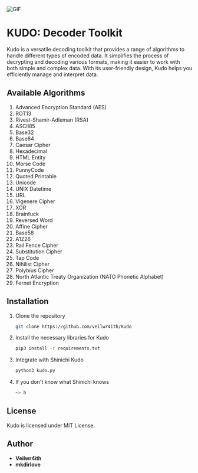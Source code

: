 ![GIF](https://github.com/veilwr4ith/Kudo/blob/main/conan-desu.gif)

# KUDO: Decoder Toolkit

Kudo is a versatile decoding toolkit that provides a range of algorithms to handle different types of encoded data. It simplifies the process of decrypting and decoding various formats, making it easier to work with both simple and complex data. With its user-friendly design, Kudo helps you efficiently manage and interpret data.

## Available Algorithms

1. Advanced Encryption Standard (AES)
2. ROT13
3. Rivest-Shamir-Adleman (RSA)
4. ASCII85
5. Base32
6. Base64
7. Caesar Cipher
8. Hexadecimal
9. HTML Entity
10. Morse Code
11. PunnyCode
12. Quoted Printable
13. Unicode
14. UNIX Datetime
15. URL
16. Vigenere Cipher
17. XOR
18. Brainfuck
19. Reversed Word
20. Affine Cipher
21. Base58
22. A1Z26
23. Rail Fence Cipher
24. Substitution Cipher
25. Tap Code
26. Nihilist Cipher
27. Polybius Cipher
28. North Atlantic Treaty Organization (NATO Phonetic Alphabet)
29. Fernet Encryption
    
## Installation

1. Clone the repository
   ```bash
   git clone https://github.com/veilwr4ith/Kudo
   ```

2. Install the necessary libraries for Kudo
   ```bash
   pip3 install -r requirements.txt
   ```

3. Integrate with Shinichi Kudo
   ```bash
   python3 kudo.py
   ```

4. If you don't know what Shinichi knows
   ```bash
   ~> h
   ```

## License

Kudo is licensed under MIT License.

## Author

- **Veilwr4ith**
- **mkdirlove**


